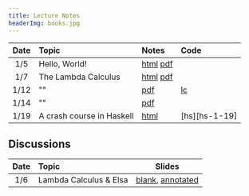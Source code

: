 ```yaml
---
title: Lecture Notes
headerImg: books.jpg
---
```


| **Date**   | **Topic**                       | **Notes**                 | **Code**      |
|:----------:|:--------------------------------|:--------------------------|:--------------|
| 1/5        | Hello, World!                   | [html][lec0] [pdf][pdf0]  |               |
| 1/7        | The Lambda Calculus             | [html][lec1] [pdf][pdf1]  |               |
| 1/12       | "" 			                       |              [pdf][pdf2]  | [lc][lc-1-12] |
| 1/14       | "" 			                       |              [pdf][pdf3]  |               |
| 1/19       | A crash course in Haskell       | [html][lec2]              | [hs][hs-1-19] |

<!-- 
| 2/3        | Datatypes & Recursion           | [html][lec3] [pdf][pdf-data] | [hs-2-3]  |
| 2/5        | ""                              |                              | [hs-2-5]  |
| 2/7        | ""                              |                              | [hs-2-7]  |
| 2/10       |  **Midterm**  		               |                              |           |
| 2/12       | Higher Order Functions          | [html][lec4] [pdf][pdf-hof]  | [hs-2-12] |
| 2/14       | ""                              |                              | [hs-2-14] |
| 2/19       | "" [map-reduce][mapRed], [react][rhoc] |                       | [hs-2-19] |
| 2/21       | Environments & Closures         | [html][lec5] 	              | [hs-2-21] |
| 2/24       | ""                              |  		              | [hs-2-24] |
| 2/26       | ""                              |  		              | [hs-2-26] |
| 2/28       | ""                              |  		              | [hs-2-28] |
| 3/2        | Lexing and Parsing              | [html][lec6], [tutorial][parsing]  [pdf][pdf-parse] | [hs-3-2] |
| 3/9        | Overloading & Type Classes      | [html][lec7-cl]              | [hs-3-9]  |
| 3/11       | Monads                          | [html][lec8-monads]          | [hs-3-11] |
--> 

## Discussions

| Date       | Topic                    | Slides               | 
|:----------:|:-------------------------|:--------------------:|
| 1/6        | Lambda Calculus & Elsa   | [blank][disc1-blank], [annotated][disc1-annotated]  |

<!-- 
| 1/14       | Lambda Calculus          | [pdf][disc1]         |
| 3/17       | Final Review             | [html][final-review] |

| 2/25       | Nano: Parsing and Eval   | [pdf][disc5]  |
| 3/4        | Type checking tips       | [pdf][disc6]  |
| 3/11       | Final Review             | [pdf][discFinal] |
-->

[lec0]: lectures/00-hello.html
[lec1]: lectures/01-lambda.html
[lec2]: lectures/02-haskell.html
[lec3]: lectures/03-datatypes.html
[lec4]: lectures/04-hof.html
[lec5]: lectures/05-environments.html
[lec5-clos]: lectures/05-closure.html
[lec6]: lectures/06-parsing.html
[lec7-ty]: lectures/07-types.html
[lec7-cl]: lectures/07-classes.html
[lec8-monads]: lectures/08-monads.html
[lec8]: lectures/08-prolog.html
[rhoc]: https://reactjs.org/docs/higher-order-components.html
[mapRed]: https://en.wikipedia.org/wiki/MapReduce

[pdf0]: /static/raw/01-lambda-A.pdf
[pdf1]: /static/raw/01-lambda-B.pdf
[pdf2]: /static/raw/01-lambda-C.pdf
[pdf3]: /static/raw/01-lambda-D.pdf
[lc-1-12]: /static/raw/lec_1_12_21.lc
[pdf3]: /static/raw/01-lambda-C-annot.pdf
[pdf4]: /static/raw/01-lambda-D-annot.pdf



[pdf-data]: /static/raw/03-datatypes.pdf
[pdf-data-b]: /static/raw/03-datatypes-B.pdf
[pdf-parse]: /static/raw/06-parsing.pdf
[lc4]:  /static/raw/lec_4_10_2019.lc

[pdf-hof]: /static/raw/04-hof.pdf 
[pdf-env]: /static/raw/05-environments.pdf 

[disc1-blank]: /static/raw/disc1-lambda_calc.pdf
[disc1-annotated]: /static/raw/disc1-lambda_calc-20210106.pdf
[disc5]: /static/raw/disc5-parsing.pdf
[disc6]: /static/raw/disc-pa5tips.pdf
[discFinal]: /static/raw/final-disc.pdf

[parsing]: https://github.com/cse130-sp18/arith

[elsa]: https://github.com/ucsd-progsys/elsa
[intro]: /static/raw/Intro.hs
[datatypes]: /static/raw/Datatypes.hs
[tail]: /static/raw/Tail.hs

[midterm]: /static/raw/130-midterm-wi19.pdf
[midterm-sol]: /static/raw/130-midterm-wi19-solution.pdf
[final-prep]: /static/raw/appendix.pdf
[final]: /static/raw/130-final-wi19.pdf
[final-sol]: /static/raw/130-final-wi19-solution.pdf

[final-review]: discussions/final-review.html

